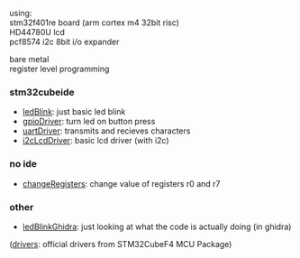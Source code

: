 using:<br>
stm32f401re board (arm cortex m4 32bit risc)<br>
HD44780U lcd<br>
pcf8574 i2c 8bit i/o expander<br>

bare metal<br>
register level programming<br>
### stm32cubeide
 - [ledBlink](ledBlink/Src/main.c): just basic led blink
 - [gpioDriver](gpioDriver/Src/main.c): turn led on button press
 - [uartDriver](uartDriver/Src/main.c): transmits and recieves characters
 - [i2cLcdDriver](i2cLcdDriver/Src/main.c): basic lcd driver (with i2c)
### no ide
 - [changeRegisters](changeRegisters/): change value of registers r0 and r7
### other
 - [ledBlinkGhidra](ledBlinkGhidra/Src/main.c): just looking at what the code is actually doing (in ghidra)
 
 ([drivers](drivers/): official drivers from STM32CubeF4 MCU Package)
